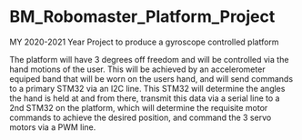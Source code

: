# BM_Robomaster_Platform_Project
MY 2020-2021 Year Project to produce a gyroscope controlled platform

The platform will have 3 degrees off freedom and will be controlled via the hand motions of the user.  This will be achieved by an accelerometer equiped band that will be worn on the users hand, and will send commands to a primary STM32 via an I2C line.  This STM32 will determine the angles the hand is held at and from there, transmit this data via a serial line to a 2nd STM32 on the platform, which will determine the requisite motor commands to achieve the desired position, and command the 3 servo motors via a PWM line.
